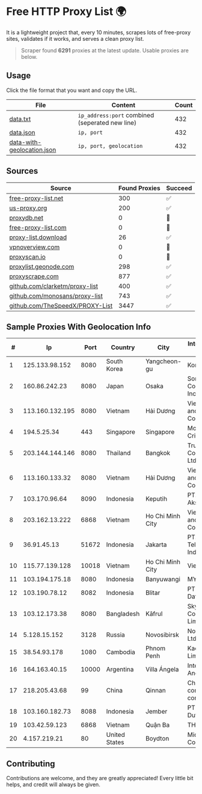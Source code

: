 
# Free HTTP Proxy List 🌍

It is a lightweight project that, every 10 minutes, scrapes lots of free-proxy sites, validates if it works, and serves a clean proxy list.


> Scraper found **6291** proxies at the latest update. Usable proxies are below.

## Usage

Click the file format that you want and copy the URL.


|File|Content|Count|
|----|-------|-----|
|[data.txt](https://raw.githubusercontent.com/themiralay/Proxy-List-World/master/data.txt)|`ip_address:port` combined (seperated new line)|432|
|[data.json](https://raw.githubusercontent.com/themiralay/Proxy-List-World/master/data.json)|`ip, port`|432|
|[data-with-geolocation.json](https://raw.githubusercontent.com/themiralay/Proxy-List-World/master/data-with-geolocation.json)|`ip, port, geolocation`|432|

## Sources

|Source|Found Proxies|Succeed|
|------|-------------|-------|
|[free-proxy-list.net](https://free-proxy-list.net)|300|✅|
|[us-proxy.org](https://www.us-proxy.org)|200|✅|
|[proxydb.net](http://proxydb.net)|0|🚫|
|[free-proxy-list.com](https://free-proxy-list.com/?page=&port=&type%5B%5D=http&type%5B%5D=https&up_time=0&search=Search)|0|🚫|
|[proxy-list.download](https://www.proxy-list.download/HTTP)|26|✅|
|[vpnoverview.com](https://vpnoverview.com/privacy/anonymous-browsing/free-proxy-servers)|0|🚫|
|[proxyscan.io](https://www.proxyscan.io)|0|🚫|
|[proxylist.geonode.com](https://proxylist.geonode.com/api/proxy-list?limit=300&page=1&sort_by=lastChecked&sort_type=desc&protocols=http,https)|298|✅|
|[proxyscrape.com](https://api.proxyscrape.com/v2/?request=displayproxies&protocol=http&timeout=10000&country=all&ssl=all&anonymity=all)|877|✅|
|[github.com/clarketm/proxy-list](https://raw.githubusercontent.com/clarketm/proxy-list/master/proxy-list-raw.txt)|400|✅|
|[github.com/monosans/proxy-list](https://raw.githubusercontent.com/monosans/proxy-list/main/proxies/http.txt)|743|✅|
|[github.com/TheSpeedX/PROXY-List](https://raw.githubusercontent.com/TheSpeedX/PROXY-List/master/http.txt)|3447|✅|


## Sample Proxies With Geolocation Info

|#|Ip|Port|Country|City|Internet Service Provider|
|-|--|----|-------|----|-------------------------|
|1|125.133.98.152|8080|South Korea|Yangcheon-gu|Korea Telecom|
|2|160.86.242.23|8080|Japan|Osaka|Sony Network Communications Inc|
|3|113.160.132.195|8080|Vietnam|Hải Dương|VietNam Post and Telecom Corporation|
|4|194.5.25.34|443|Singapore|Singapore|Mod Mission Critical LLC|
|5|203.144.144.146|8080|Thailand|Bangkok|True Internet Corporation CO. Ltd.|
|6|113.160.133.32|8080|Vietnam|Hải Dương|VietNam Post and Telecom Corporation|
|7|103.170.96.64|8090|Indonesia|Keputih|PT. Global Data Akses Persada|
|8|203.162.13.222|6868|Vietnam|Ho Chi Minh City|VietNam Post and Telecom Corporation|
|9|36.91.45.13|51672|Indonesia|Jakarta|PT. Telekomunikasi Indonesia|
|10|115.77.139.128|10018|Vietnam|Ho Chi Minh City|Viettel Group|
|11|103.194.175.18|8080|Indonesia|Banyuwangi|MYNET|
|12|103.190.78.12|8082|Indonesia|Blitar|PT Blitar Sarana Data|
|13|103.12.173.38|8080|Bangladesh|Kāfrul|SkyTel Communications Limited|
|14|5.128.15.152|3128|Russia|Novosibirsk|Novotelecom Ltd|
|15|38.54.93.178|1080|Cambodia|Phnom Penh|Kaopu Cloud HK Limited|
|16|164.163.40.15|10000|Argentina|Villa Ángela|Interret Villa Angela SRL|
|17|218.205.43.68|99|China|Qinnan|China Mobile communications corporation|
|18|103.160.182.73|8088|Indonesia|Jember|PT Internusa Duta Makmur|
|19|103.42.59.123|6868|Vietnam|Quận Ba|THEGIOISO|
|20|4.157.219.21|80|United States|Boydton|Microsoft Corporation|



## Contributing

Contributions are welcome, and they are greatly appreciated! Every
little bit helps, and credit will always be given.

